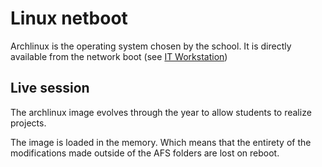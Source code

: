 # Linux netboot

Archlinux is the operating system chosen by the school. It is directly available from the network boot (see [IT Workstation](pie.md))

## Live session

The archlinux image evolves through the year to allow students to realize projects.

The image is loaded in the memory. Which means that the entirety of the modifications made outside of the AFS folders are lost on reboot.
